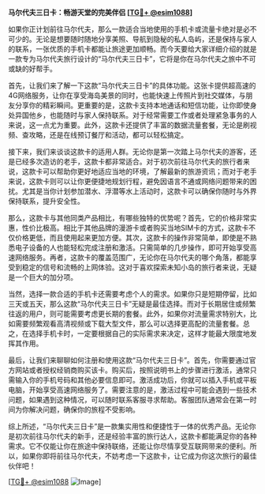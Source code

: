 **马尔代夫三日卡：畅游天堂的完美伴侣 [[TG💪+ @esim1088](https://t.me/s/esim1088)]**

如果你正计划前往马尔代夫，那么一款适合当地使用的手机卡或流量卡绝对是必不可少的。无论是想要随时随地分享美照、导航到隐秘的私人岛屿，还是保持与家人的联系，一张优质的手机卡都能让旅途更加顺畅。而今天要给大家详细介绍的就是一款专为马尔代夫旅行设计的“马尔代夫三日卡”，它将是你在马尔代夫之旅中不可或缺的好帮手。

首先，让我们来了解一下这款“马尔代夫三日卡”的具体功能。这张卡提供超高速的4G网络服务，让你在享受海岛美景的同时，也能快速上传照片到社交媒体，与朋友分享你的精彩瞬间。更重要的是，这款卡支持本地通话和短信功能，让你即使身处异国他乡，也能随时与家人保持联系。对于经常需要工作或者处理紧急事务的人来说，这一点尤为重要。此外，这款卡还提供了丰富的数据流量套餐，无论是刷视频、查攻略，还是在线预订餐厅和活动，都可以轻松搞定。

接下来，我们来谈谈这款卡的适用人群。无论你是第一次踏上马尔代夫的游客，还是已经多次造访的老手，这款卡都非常适合。对于初次前往马尔代夫的旅行者来说，这款卡可以帮助你更好地适应当地的环境，了解最新的旅游资讯；而对于老手来说，这款卡则可以让你更便捷地规划行程，避免因语言不通或网络问题带来的困扰。尤其是当你计划参加潜水、浮潜等水上活动时，这款卡可以确保你随时与外界保持联系，提升安全性。

那么，这款卡与其他同类产品相比，有哪些独特的优势呢？首先，它的价格非常实惠，性价比极高。相比于其他品牌的漫游卡或者购买当地SIM卡的方式，这款卡不仅价格更低，而且使用起来更加方便。其次，这款卡的操作非常简单，即使是不熟悉电子设备的人也能轻松完成注册和激活。只需简单的几步操作，即可开始享受高速网络服务。再者，这款卡的覆盖范围广，无论你在马尔代夫的哪个角落，都能享受到稳定的信号和流畅的上网体验。这对于喜欢探索未知小岛的旅行者来说，无疑是一个巨大的加分项。

当然，选择一款合适的手机卡还需要考虑个人的需求。如果你只是短期停留，比如三天或五天，那么这款“马尔代夫三日卡”无疑是最佳选择。而对于长期居住或频繁往返的用户，则可能需要考虑更长期的套餐。此外，如果你对流量需求特别大，比如需要频繁观看高清视频或下载大型文件，那么可以选择更高配的流量套餐。总之，在选择手机卡时，一定要根据自己的实际需求来决定，这样才能最大限度地发挥其作用。

最后，让我们来聊聊如何注册和使用这款“马尔代夫三日卡”。首先，你需要通过官方网站或者授权经销商购买该卡。购买后，按照说明书上的步骤进行激活，通常只需输入你的手机号码和其他必要信息即可。激活成功后，你就可以插入手机或平板电脑，开始享受高速网络服务了。需要注意的是，激活过程中可能会遇到一些技术问题，如果遇到这种情况，可以随时联系客服寻求帮助。客服团队通常会在第一时间为你解决问题，确保你的旅程不受影响。

综上所述，“马尔代夫三日卡”是一款集实用性和便捷性于一体的优秀产品。无论你是初次前往马尔代夫的新手，还是经验丰富的旅行达人，这款卡都能满足你的各种需求。它不仅能让你在旅途中保持联络，还能让你尽情享受互联网带来的便利。所以，如果你即将前往马尔代夫，不妨考虑一下这款卡，让它成为你这次旅行的最佳伙伴吧！

[[TG💪+ @esim1088](https://t.me/s/esim1088) ![Image](https://i.postimg.cc/4NQfJmqS/Snipaste-2025-05-13-00-14-12.png)]